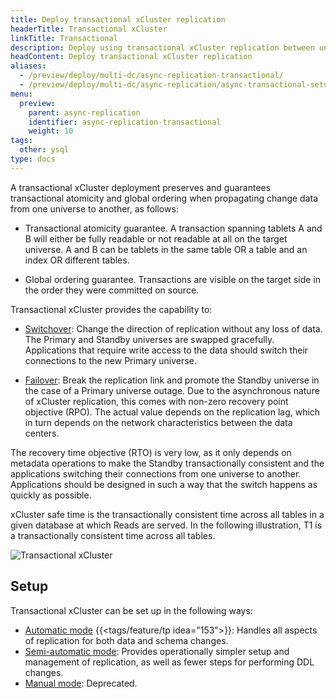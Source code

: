 ```yaml
---
title: Deploy transactional xCluster replication
headerTitle: Transactional xCluster
linkTitle: Transactional
description: Deploy using transactional xCluster replication between universes
headContent: Deploy transactional xCluster replication
aliases:
  - /preview/deploy/multi-dc/async-replication-transactional/
  - /preview/deploy/multi-dc/async-replication/async-transactional-setup/
menu:
  preview:
    parent: async-replication
    identifier: async-replication-transactional
    weight: 10
tags:
  other: ysql
type: docs
---
```


A transactional xCluster deployment preserves and guarantees transactional atomicity and global ordering when propagating change data from one universe to another, as follows:

- Transactional atomicity guarantee. A transaction spanning tablets A and B will either be fully readable or not readable at all on the target universe. A and B can be tablets in the same table OR a table and an index OR different tables.

- Global ordering guarantee. Transactions are visible on the target side in the order they were committed on source.

Transactional xCluster provides the capability to:

- [Switchover](../async-transactional-switchover/): Change the direction of replication without any loss of data. The Primary and Standby universes are swapped gracefully. Applications that require write access to the data should switch their connections to the new Primary universe.

- [Failover](../async-transactional-failover/): Break the replication link and promote the Standby universe in the case of a Primary universe outage. Due to the asynchronous nature of xCluster replication, this comes with non-zero recovery point objective (RPO). The actual value depends on the replication lag, which in turn depends on the network characteristics between the data centers.

The recovery time objective (RTO) is very low, as it only depends on metadata operations to make the Standby transactionally consistent and the applications switching their connections from one universe to another. Applications should be designed in such a way that the switch happens as quickly as possible.

xCluster safe time is the transactionally consistent time across all tables in a given database at which Reads are served. In the following illustration, T1 is a transactionally consistent time across all tables.

![Transactional xCluster](/images/deploy/xcluster/xcluster-transactional.png)

## Setup

Transactional xCluster can be set up in the following ways:

- [Automatic mode](../async-transactional-setup-automatic/) {{<tags/feature/tp idea="153">}}: Handles all aspects of replication for both data and schema changes.
- [Semi-automatic mode](../async-transactional-setup-semi-automatic/): Provides operationally simpler setup and management of replication, as well as fewer steps for performing DDL changes.
- [Manual mode](../async-transactional-setup-manual/): Deprecated.
